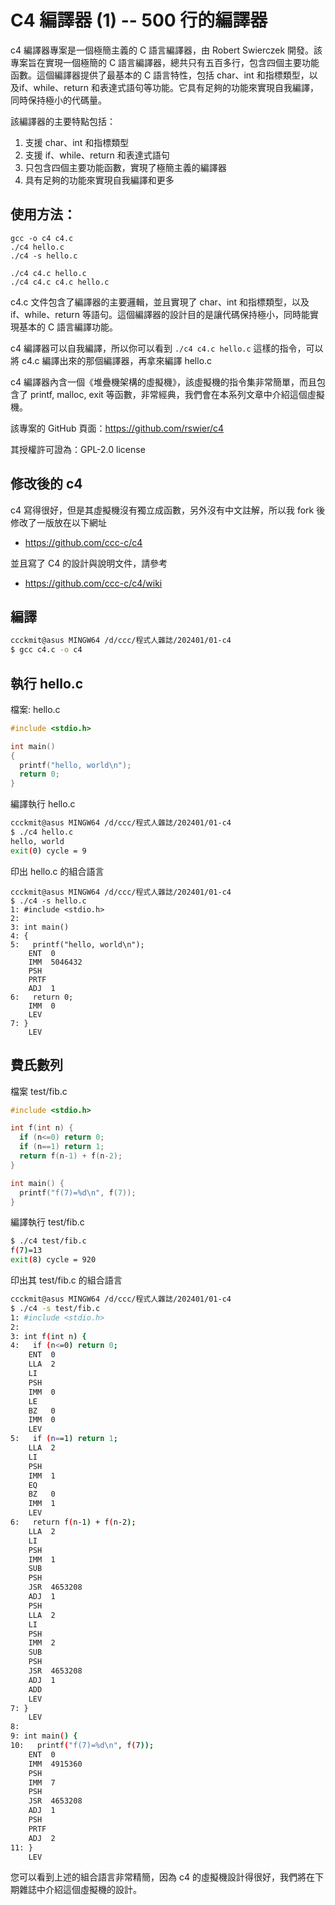 # C4 編譯器 (1) -- 500 行的編譯器

c4 編譯器專案是一個極簡主義的 C 語言編譯器，由 Robert Swierczek 開發。該專案旨在實現一個極簡的 C 語言編譯器，總共只有五百多行，包含四個主要功能函數。這個編譯器提供了最基本的 C 語言特性，包括 char、int 和指標類型，以及if、while、return 和表達式語句等功能。它具有足夠的功能來實現自我編譯，同時保持極小的代碼量。

該編譯器的主要特點包括：

1. 支援 char、int 和指標類型
2. 支援 if、while、return 和表達式語句
3. 只包含四個主要功能函數，實現了極簡主義的編譯器
4. 具有足夠的功能來實現自我編譯和更多

## 使用方法：

```
gcc -o c4 c4.c
./c4 hello.c
./c4 -s hello.c

./c4 c4.c hello.c
./c4 c4.c c4.c hello.c
```

c4.c 文件包含了編譯器的主要邏輯，並且實現了 char、int 和指標類型，以及 if、while、return 等語句。這個編譯器的設計目的是讓代碼保持極小，同時能實現基本的 C 語言編譯功能。

c4 編譯器可以自我編譯，所以你可以看到 `./c4 c4.c hello.c` 這樣的指令，可以將 c4.c 編譯出來的那個編譯器，再拿來編譯 hello.c

c4 編譯器內含一個《堆疊機架構的虛擬機》，該虛擬機的指令集非常簡單，而且包含了 printf, malloc, exit 等函數，非常經典，我們會在本系列文章中介紹這個虛擬機。

該專案的 GitHub 頁面：https://github.com/rswier/c4

其授權許可證為：GPL-2.0 license

## 修改後的 c4

c4 寫得很好，但是其虛擬機沒有獨立成函數，另外沒有中文註解，所以我 fork 後修改了一版放在以下網址

* https://github.com/ccc-c/c4

並且寫了 C4 的設計與說明文件，請參考

* https://github.com/ccc-c/c4/wiki

## 編譯

```bash
ccckmit@asus MINGW64 /d/ccc/程式人雜誌/202401/01-c4
$ gcc c4.c -o c4
```

## 執行 hello.c

檔案: hello.c

```c
#include <stdio.h>

int main()
{
  printf("hello, world\n");
  return 0;
}
```

編譯執行 hello.c

```bash
ccckmit@asus MINGW64 /d/ccc/程式人雜誌/202401/01-c4
$ ./c4 hello.c
hello, world
exit(0) cycle = 9
```

印出 hello.c 的組合語言

```
ccckmit@asus MINGW64 /d/ccc/程式人雜誌/202401/01-c4
$ ./c4 -s hello.c
1: #include <stdio.h>
2:
3: int main()
4: {
5:   printf("hello, world\n");
    ENT  0
    IMM  5046432
    PSH
    PRTF
    ADJ  1
6:   return 0;
    IMM  0
    LEV
7: }
    LEV
```

## 費氏數列

檔案 test/fib.c

```c
#include <stdio.h>

int f(int n) {
  if (n<=0) return 0;
  if (n==1) return 1;
  return f(n-1) + f(n-2);
}

int main() {
  printf("f(7)=%d\n", f(7));
}
```

編譯執行 test/fib.c

```bash
$ ./c4 test/fib.c
f(7)=13
exit(8) cycle = 920
```

印出其 test/fib.c 的組合語言


```bash
ccckmit@asus MINGW64 /d/ccc/程式人雜誌/202401/01-c4
$ ./c4 -s test/fib.c
1: #include <stdio.h>
2:
3: int f(int n) {
4:   if (n<=0) return 0;
    ENT  0
    LLA  2
    LI
    PSH
    IMM  0
    LE
    BZ   0
    IMM  0
    LEV
5:   if (n==1) return 1;
    LLA  2
    LI
    PSH
    IMM  1
    EQ
    BZ   0
    IMM  1
    LEV
6:   return f(n-1) + f(n-2);
    LLA  2
    LI
    PSH
    IMM  1
    SUB
    PSH
    JSR  4653208
    ADJ  1
    PSH
    LLA  2
    LI
    PSH
    IMM  2
    SUB
    PSH
    JSR  4653208
    ADJ  1
    ADD
    LEV
7: }
    LEV
8:
9: int main() {
10:   printf("f(7)=%d\n", f(7));
    ENT  0
    IMM  4915360
    PSH
    IMM  7
    PSH
    JSR  4653208
    ADJ  1
    PSH
    PRTF
    ADJ  2
11: }
    LEV
```

您可以看到上述的組合語言非常精簡，因為 c4 的虛擬機設計得很好，我們將在下期雜誌中介紹這個虛擬機的設計。






